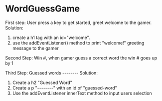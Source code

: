 # WordGuessGame

First step: User press a key to get started, greet welcome to the gamer.
Solution:
1. create a h1 tag with an id="welcome".
2. use the addEventListener() method to print "welcome!" greeting message to the gamer

Second Step: Win #, when gamer guess a correct word the win # goes up by 1

Third Step: Guessed words --------
Solution:
1. Create a h2 "Guessed Word"
2. Create a p "--------" with an id of "guessed-word"
3. Use the addEventListener innerText method to input users selection
